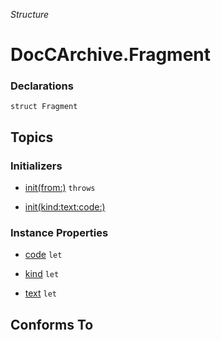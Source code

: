 *Structure*

# DocCArchive.Fragment

### Declarations

```
struct Fragment
```

## Topics

### Initializers

- [init(from:)](../../docs/docc2md/doccarchive/fragment/init(from:).md) `throws`



- [init(kind:text:code:)](../../docs/docc2md/doccarchive/fragment/init(kind:text:code:).md)




### Instance Properties

- [code](../../docs/docc2md/doccarchive/fragment/code.md) `let`



- [kind](../../docs/docc2md/doccarchive/fragment/kind.md) `let`



- [text](../../docs/docc2md/doccarchive/fragment/text.md) `let`




## Conforms To


